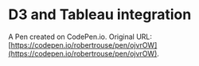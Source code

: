 # D3 and Tableau integration

A Pen created on CodePen.io. Original URL: [https://codepen.io/robertrouse/pen/ojvrOW](https://codepen.io/robertrouse/pen/ojvrOW).


